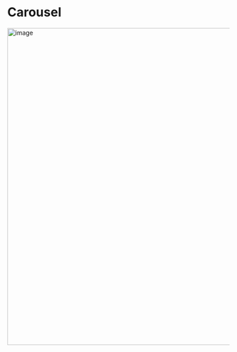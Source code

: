 # Carousel
<img width="719" alt="image" src="https://user-images.githubusercontent.com/43049943/191749958-e9643918-3a56-403c-a7f4-6a73eba801c6.png">
